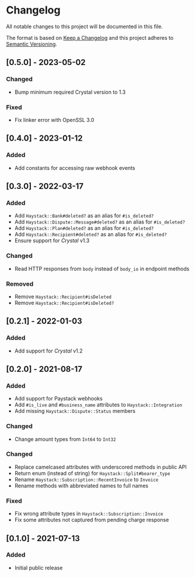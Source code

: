 # Changelog

All notable changes to this project will be documented in this file.

The format is based on [Keep a Changelog](http://keepachangelog.com/en/1.0.0/)
and this project adheres to [Semantic Versioning](http://semver.org/spec/v2.0.0.html).

## [0.5.0] - 2023-05-02

### Changed
- Bump minimum required Crystal version to 1.3

### Fixed
- Fix linker error with OpenSSL 3.0

## [0.4.0] - 2023-01-12

### Added
- Add constants for accessing raw webhook events

## [0.3.0] - 2022-03-17

### Added
- Add `Haystack::Bank#deleted?` as an alias for `#is_deleted?`
- Add `Haystack::Dispute::Message#deleted?` as an alias for `#is_deleted?`
- Add `Haystack::Plan#deleted?` as an alias for `#is_deleted?`
- Add `Haystack::Recipient#deleted?` as an alias for `#is_deleted?`
- Ensure support for *Crystal* v1.3

### Changed
- Read HTTP responses from `body` instead of `body_io` in endpoint methods

### Removed
- Remove `Haystack::Recipient#isDeleted`
- Remove `Haystack::Recipient#isDeleted?`

## [0.2.1] - 2022-01-03

### Added
- Add support for *Crystal* v1.2

## [0.2.0] - 2021-08-17

### Added
- Add support for Paystack webhooks
- Add `#is_live` and `#business_name` attributes to `Haystack::Integration`
- Add missing `Haystack::Dispute::Status` members

### Changed
- Change amount types from `Int64` to `Int32`

### Changed
- Replace camelcased attributes with underscored methods in public API
- Return enum (instead of string) for `Haystack::Split#bearer_type`
- Rename `Haystack::Subscription::RecentInvoice` to `Invoice`
- Rename methods with abbreviated names to full names

### Fixed
- Fix wrong attribute types in `Haystack::Subscription::Invoice`
- Fix some attributes not captured from pending charge response

## [0.1.0] - 2021-07-13

### Added
- Initial public release
